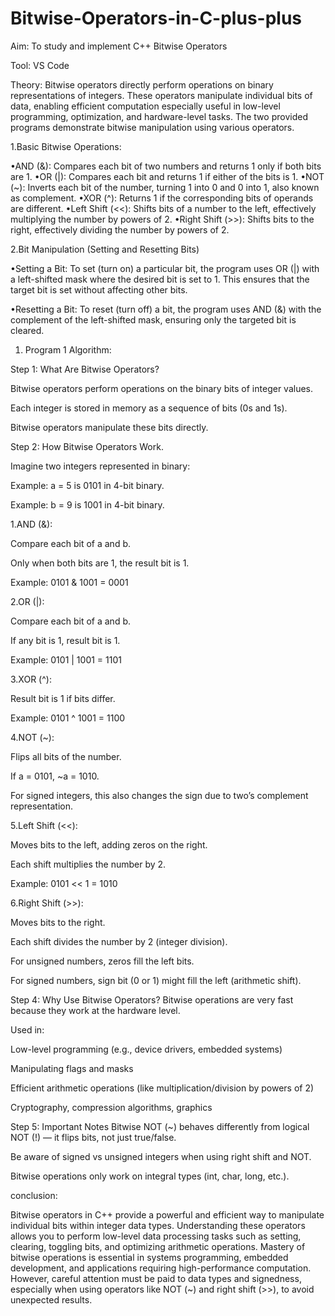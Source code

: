 # Bitwise-Operators-in-C-plus-plus
Aim: To study and implement C++ Bitwise Operators

Tool: VS Code

Theory: 
Bitwise operators directly perform operations on binary representations of integers. These operators manipulate individual bits of data, enabling efficient computation especially useful in low-level programming, optimization, and hardware-level tasks. The two provided programs demonstrate bitwise manipulation using various operators.

1.Basic Bitwise Operations:

•AND (&): Compares each bit of two numbers and returns 1 only if both bits are 1.
•OR (|): Compares each bit and returns 1 if either of the bits is 1.
•NOT (~): Inverts each bit of the number, turning 1 into 0 and 0 into 1, also known as complement.
•XOR (^): Returns 1 if the corresponding bits of operands are different. 
•Left Shift (<<): Shifts bits of a number to the left, effectively 
multiplying the number by powers of 2. 
•Right Shift (>>): Shifts bits to the right, effectively dividing the number by powers of 2.

2.Bit Manipulation (Setting and Resetting Bits)

•Setting a Bit: To set (turn on) a particular bit, the program uses OR (|) with a left-shifted mask where the desired bit is set to 1. This ensures that the target bit is set without affecting other bits.

•Resetting a Bit: To reset (turn off) a bit, the program uses AND (&) with the complement of the left-shifted mask, ensuring only the targeted bit is cleared.

1. Program 1 Algorithm:

Step 1: What Are Bitwise Operators?

Bitwise operators perform operations on the binary bits of integer values.

Each integer is stored in memory as a sequence of bits (0s and 1s).

Bitwise operators manipulate these bits directly.

Step 2: How Bitwise Operators Work.

Imagine two integers represented in binary:

Example: a = 5 is 0101 in 4-bit binary.

Example: b = 9 is 1001 in 4-bit binary.

1.AND (&):

Compare each bit of a and b.

Only when both bits are 1, the result bit is 1.

Example: 0101 & 1001 = 0001

2.OR (|):

Compare each bit of a and b.

If any bit is 1, result bit is 1.

Example: 0101 | 1001 = 1101

3.XOR (^):

Result bit is 1 if bits differ.

Example: 0101 ^ 1001 = 1100

4.NOT (~):

Flips all bits of the number.

If a = 0101, ~a = 1010.

For signed integers, this also changes the sign due to two’s complement representation.

5.Left Shift (<<):

Moves bits to the left, adding zeros on the right.

Each shift multiplies the number by 2.

Example: 0101 << 1 = 1010

6.Right Shift (>>):

Moves bits to the right.

Each shift divides the number by 2 (integer division).

For unsigned numbers, zeros fill the left bits.

For signed numbers, sign bit (0 or 1) might fill the left (arithmetic shift).

Step 4: Why Use Bitwise Operators?
Bitwise operations are very fast because they work at the hardware level.

Used in:

Low-level programming (e.g., device drivers, embedded systems)

Manipulating flags and masks

Efficient arithmetic operations (like multiplication/division by powers of 2)

Cryptography, compression algorithms, graphics

Step 5: Important Notes
Bitwise NOT (~) behaves differently from logical NOT (!) — it flips bits, not just true/false.

Be aware of signed vs unsigned integers when using right shift and NOT.

Bitwise operations only work on integral types (int, char, long, etc.).

conclusion:

Bitwise operators in C++ provide a powerful and efficient way to manipulate individual bits within integer data types. Understanding these operators allows you to perform low-level data processing tasks such as setting, clearing, toggling bits, and optimizing arithmetic operations. Mastery of bitwise operations is essential in systems programming, embedded development, and applications requiring high-performance computation. However, careful attention must be paid to data types and signedness, especially when using operators like NOT (~) and right shift (>>), to avoid unexpected results.





